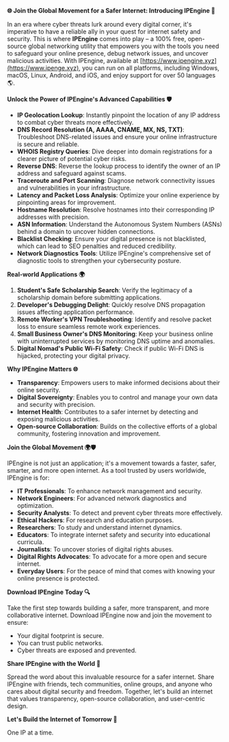 **🌐 Join the Global Movement for a Safer Internet: Introducing IPEngine 🚀**

In an era where cyber threats lurk around every digital corner, it's imperative to have a reliable ally in your quest for internet safety and security. This is where **IPEngine** comes into play – a 100% free, open-source global networking utility that empowers you with the tools you need to safeguard your online presence, debug network issues, and uncover malicious activities. With IPEngine, available at [https://www.ipengine.xyz](https://www.ipenge.xyz), you can run on all platforms, including Windows, macOS, Linux, Android, and iOS, and enjoy support for over 50 languages 🌎.

**Unlock the Power of IPEngine's Advanced Capabilities 🛡️**

- **IP Geolocation Lookup**: Instantly pinpoint the location of any IP address to combat cyber threats more effectively.
- **DNS Record Resolution (A, AAAA, CNAME, MX, NS, TXT)**: Troubleshoot DNS-related issues and ensure your online infrastructure is secure and reliable.
- **WHOIS Registry Queries**: Dive deeper into domain registrations for a clearer picture of potential cyber risks.
- **Reverse DNS**: Reverse the lookup process to identify the owner of an IP address and safeguard against scams.
- **Traceroute and Port Scanning**: Diagnose network connectivity issues and vulnerabilities in your infrastructure.
- **Latency and Packet Loss Analysis**: Optimize your online experience by pinpointing areas for improvement.
- **Hostname Resolution**: Resolve hostnames into their corresponding IP addresses with precision.
- **ASN Information**: Understand the Autonomous System Numbers (ASNs) behind a domain to uncover hidden connections.
- **Blacklist Checking**: Ensure your digital presence is not blacklisted, which can lead to SEO penalties and reduced credibility.
- **Network Diagnostics Tools**: Utilize IPEngine's comprehensive set of diagnostic tools to strengthen your cybersecurity posture.

**Real-world Applications 🌍**

1. **Student's Safe Scholarship Search**: Verify the legitimacy of a scholarship domain before submitting applications.
2. **Developer's Debugging Delight**: Quickly resolve DNS propagation issues affecting application performance.
3. **Remote Worker's VPN Troubleshooting**: Identify and resolve packet loss to ensure seamless remote work experiences.
4. **Small Business Owner's DNS Monitoring**: Keep your business online with uninterrupted services by monitoring DNS uptime and anomalies.
5. **Digital Nomad's Public Wi-Fi Safety**: Check if public Wi-Fi DNS is hijacked, protecting your digital privacy.

**Why IPEngine Matters 🌐**

- **Transparency**: Empowers users to make informed decisions about their online security.
- **Digital Sovereignty**: Enables you to control and manage your own data and security with precision.
- **Internet Health**: Contributes to a safer internet by detecting and exposing malicious activities.
- **Open-source Collaboration**: Builds on the collective efforts of a global community, fostering innovation and improvement.

**Join the Global Movement 🌍🛡️**

IPEngine is not just an application; it's a movement towards a faster, safer, smarter, and more open internet. As a tool trusted by users worldwide, IPEngine is for:

- **IT Professionals**: To enhance network management and security.
- **Network Engineers**: For advanced network diagnostics and optimization.
- **Security Analysts**: To detect and prevent cyber threats more effectively.
- **Ethical Hackers**: For research and education purposes.
- **Researchers**: To study and understand internet dynamics.
- **Educators**: To integrate internet safety and security into educational curricula.
- **Journalists**: To uncover stories of digital rights abuses.
- **Digital Rights Advocates**: To advocate for a more open and secure internet.
- **Everyday Users**: For the peace of mind that comes with knowing your online presence is protected.

**Download IPEngine Today 🔍**

Take the first step towards building a safer, more transparent, and more collaborative internet. Download IPEngine now and join the movement to ensure:

- Your digital footprint is secure.
- You can trust public networks.
- Cyber threats are exposed and prevented.

**Share IPEngine with the World 📡**

Spread the word about this invaluable resource for a safer internet. Share IPEngine with friends, tech communities, online groups, and anyone who cares about digital security and freedom. Together, let's build an internet that values transparency, open-source collaboration, and user-centric design.

**Let's Build the Internet of Tomorrow 🚀**

One IP at a time.